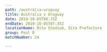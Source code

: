 ```yaml
---
path: /australia-uruguay
title: Australia v Uruguay
date: 2019-10-05T06:15Z
endDate: 2019-10-05T07:35Z
locationName: Oita Stadium, Oita Prefecture
group: Pool D
matchNumber: 24

---
```

